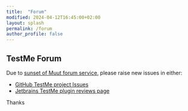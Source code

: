 ```yaml
---
title:  "Forum"
modified: 2024-04-12T16:45:00+02:00
layout: splash
permalink: /forum
author_profile: false
---
```




## TestMe Forum

Due to [sunset of Muut forum service](https://muut.com/), please raise new issues in either:
- [GitHub TestMe project Issues](https://github.com/wrdv/testme-idea/issues)
- [Jetbrains TestMe plugin reviews page](https://plugins.jetbrains.com/plugin/9471-testme/reviews) 

Thanks